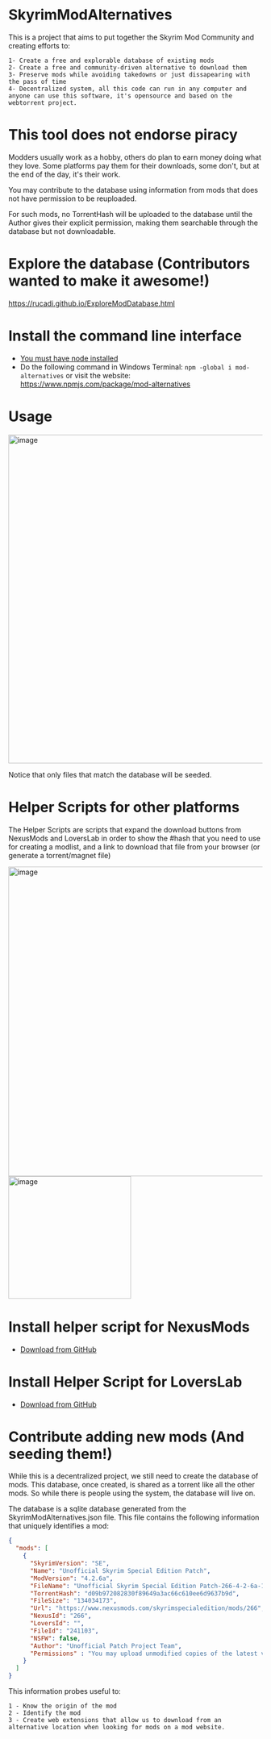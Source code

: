 # SkyrimModAlternatives
This is a project that aims to put together the Skyrim Mod Community and creating efforts to: 
```
1- Create a free and explorable database of existing mods
2- Create a free and community-driven alternative to download them
3- Preserve mods while avoiding takedowns or just dissapearing with the pass of time
4- Decentralized system, all this code can run in any computer and anyone can use this software, it's opensource and based on the webtorrent project. 
```
# This tool does not endorse piracy
Modders usually work as a hobby, others do plan to earn money doing what they love. 
Some platforms pay them for their downloads, some don't, but at the end of the day, it's their work. 

You may contribute to the database using information from mods that does not have permission to be reuploaded.

For such mods, no TorrentHash will be uploaded to the database until the Author gives their explicit permission, 
making them searchable through the database but not downloadable.

# Explore the database (Contributors wanted to make it awesome!)
https://rucadi.github.io/ExploreModDatabase.html


# Install the command line interface
- [You must have node installed](https://nodejs.org/en/download/)
- Do the following command in Windows Terminal: `npm -global i mod-alternatives` or visit the website: https://www.npmjs.com/package/mod-alternatives


# Usage

<img width="652" alt="image" src="https://user-images.githubusercontent.com/6445619/163731231-ec3a50c6-705b-47fc-a5cd-789fea48a6fc.png">

Notice that only files that match the database will be seeded.

# Helper Scripts for other platforms

The Helper Scripts are scripts that expand the download buttons from NexusMods and LoversLab in order to show the #hash that you need to use for creating a modlist, and a link to download that file from your browser (or generate a torrent/magnet file)

<img width="614" alt="image" src="https://user-images.githubusercontent.com/6445619/163729234-a643fe86-7323-4f33-8e34-10fc34b81a6f.png">
<img width="243" alt="image" src="https://user-images.githubusercontent.com/6445619/163729250-a5acf6da-3494-4a92-976c-957a09e02528.png">

# Install helper script for NexusMods
- [Download from GitHub](https://github.com/Rucadi/SkyrimModAlternatives/raw/master/scripts/sma_nexus.user.js)
# Install Helper Script for LoversLab
- [Download from GitHub](https://github.com/Rucadi/SkyrimModAlternatives/raw/master/scripts/sma_loverslab.user.js)




# Contribute adding new mods (And seeding them!)

While this is a decentralized project, we still need to create the database of mods. 
This database, once created, is shared as a torrent like all the other mods. So while there is people using the system, the database will live on.

The database is a sqlite database generated from the SkyrimModAlternatives.json file. 
This file contains the following information that uniquely identifies a mod:
```json
{
  "mods": [
    {
      "SkyrimVersion": "SE",
      "Name": "Unofficial Skyrim Special Edition Patch",
      "ModVersion": "4.2.6a",
      "FileName": "Unofficial Skyrim Special Edition Patch-266-4-2-6a-1636838663.7z",
      "TorrentHash": "d09b972082830f89649a3ac66c610ee6d9637b9d",
      "FileSize": "134034173", 
      "Url": "https://www.nexusmods.com/skyrimspecialedition/mods/266",
      "NexusId": "266",
      "LoversId": "",
      "FileId": "241103",
      "NSFW": false,
      "Author": "Unofficial Patch Project Team",
      "Permissions" : "You may upload unmodified copies of the latest version of the patch to any website of your choosing so long as the documentation is retained as-is."
    }
  ]
}

```
This information probes useful to: 

```
1 - Know the origin of the mod
2 - Identify the mod
3 - Create web extensions that allow us to download from an alternative location when looking for mods on a mod website.
```
